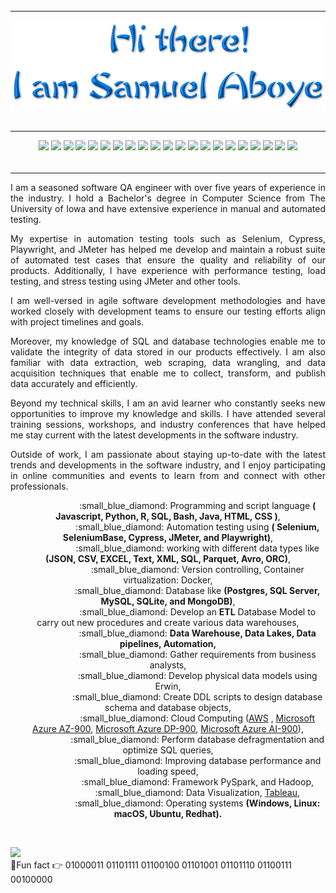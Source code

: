 ###### 
______________________________________________________________________________________________________________________________________________________

<!-- <h1 align="center"> Hi there 👋</h1>
<h1 align="center"> I'm Samuel Aboye.</h1> -->


<p align="center"><img src="/assets/logo-trans-3.png" style="display: block; margin: auto;"></p>



###### 
______________________________________________________________________________________________________________________________________________________
<p align="center">
  <img src="https://img.shields.io/badge/Playwright-%234478A2.svg?&style=for-the-badge&logo=playwright&logoColor=green">
  <img src="https://img.shields.io/badge/Cypress-%2317202C.svg?&style=for-the-badge&logo=cypress&logoColor=white">
  <img src="https://img.shields.io/badge/Selenium-%230075a8.svg?&style=for-the-badge&logo=selenium&logoColor=white">
  <img src="https://img.shields.io/badge/Python-%233776AB.svg?&style=for-the-badge&logo=python&logoColor=white">
  <img src="https://img.shields.io/badge/JMeter-%23E81C27.svg?&style=for-the-badge&logo=apachejmeter&logoColor=white">
  <img src="https://img.shields.io/badge/Jenkins-%23D24939.svg?&style=for-the-badge&logo=jenkins&logoColor=white">
  <img src="https://img.shields.io/badge/Amazon%20AWS-%23FF9900.svg?&style=for-the-badge&logo=amazonaws&logoColor=white">
  <img src="https://img.shields.io/badge/SQL-%230075a8.svg?&style=for-the-badge&logo=sql&logoColor=white">
  <img src="https://img.shields.io/badge/R-%23276DC3.svg?&style=for-the-badge&logo=r&logoColor=white">
  <img src="https://img.shields.io/badge/Data%20Pipeline-%23323189.svg?&style=for-the-badge">
  <img src="https://img.shields.io/badge/ETL-%2300FFFF.svg?&style=for-the-badge">
  <img src="https://img.shields.io/badge/Data%20Warehouse-%23807E7C.svg?&style=for-the-badge">
  <img src="https://img.shields.io/badge/Data%20Lakes-%230000FF.svg?&style=for-the-badge">
  <img src="https://img.shields.io/badge/ISTQB-%23000000.svg?&style=for-the-badge&logo=istqb">
  <img src="https://img.shields.io/badge/TestCafe-%23E04A3F.svg?&style=for-the-badge&logo=testcafe&logoColor=white">
  <img src="https://img.shields.io/badge/Webdriver.io-%23EA5906.svg?&style=for-the-badge&logo=webdriverio&logoColor=white">
  <img src="https://img.shields.io/badge/SeleniumBase-%23FFA500.svg?&style=for-the-badge">
  <img src="https://img.shields.io/badge/Jira-%23004880.svg?&style=for-the-badge&logo=jira&logoColor=white">
  <img src="https://img.shields.io/badge/Accessibility-Lighthouse-%23F64A1D.svg?style=for-the-badge">
   <img src="https://img.shields.io/badge/Accessibility%20Testing-AXE-%23FE5E00.svg?style=for-the-badge">
  <img src="https://img.shields.io/badge/Accessibility%20Testing-WAVE-%235555FF.svg?style=for-the-badge">
</p>

###### 
________________________________________________________________________________________________________________________________________________________
  
<p align="justify">
I am a seasoned software QA engineer with over five years of experience in the industry. I hold a Bachelor's degree in Computer Science from The University of Iowa and have extensive experience in manual and automated testing.<p>

<p align="justify">
My expertise in automation testing tools such as Selenium, Cypress, Playwright, and JMeter has helped me develop and maintain a robust suite of automated test cases that ensure the quality and reliability of our products. Additionally, I have experience with performance testing, load testing, and stress testing using JMeter and other tools.<p>

<p align="justify">
I am well-versed in agile software development methodologies and have worked closely with development teams to ensure our testing efforts align with project timelines and goals.<p>

<p align="justify">
Moreover, my knowledge of SQL and database technologies enable me to validate the integrity of data stored in our products effectively. I am also familiar with data extraction, web scraping, data wrangling, and data acquisition techniques that enable me to collect, transform, and publish data accurately and efficiently.<p>

<p align="justify">
Beyond my technical skills, I am an avid learner who constantly seeks new opportunities to improve my knowledge and skills. I have attended several training sessions, workshops, and industry conferences that have helped me stay current with the latest developments in the software industry. </p>

<p align="justify">
Outside of work, I am passionate about staying up-to-date with the latest trends and developments in the software industry, and I enjoy participating in online communities and events to learn from and connect with other professionals.</p>

  
<p style="text-align:center">
&nbsp;&nbsp;&nbsp;&nbsp;&nbsp;&nbsp;&nbsp;&nbsp;&nbsp;&nbsp;&nbsp;&nbsp;&nbsp;&nbsp;&nbsp;&nbsp;&nbsp;&nbsp;&nbsp;&nbsp;&nbsp;&nbsp;&nbsp;&nbsp;:small_blue_diamond:  Programming and script language <b>( Javascript, Python, R, SQL, Bash, Java, HTML, CSS )</b>,<br>
&nbsp;&nbsp;&nbsp;&nbsp;&nbsp;&nbsp;&nbsp;&nbsp;&nbsp;&nbsp;&nbsp;&nbsp;&nbsp;&nbsp;&nbsp;&nbsp;&nbsp;&nbsp;&nbsp;&nbsp;&nbsp;&nbsp;&nbsp;&nbsp;:small_blue_diamond:  Automation testing using  <b>( Selenium, SeleniumBase, Cypress, JMeter, and Playwright)</b>, <br>
&nbsp;&nbsp;&nbsp;&nbsp;&nbsp;&nbsp;&nbsp;&nbsp;&nbsp;&nbsp;&nbsp;&nbsp;&nbsp;&nbsp;&nbsp;&nbsp;&nbsp;&nbsp;&nbsp;&nbsp;&nbsp;&nbsp;&nbsp;&nbsp;:small_blue_diamond:  working with different data types like <b>(JSON, CSV, EXCEL, Text, XML, SQL, Parquet, Avro, ORC)</b>,<br>
&nbsp;&nbsp;&nbsp;&nbsp;&nbsp;&nbsp;&nbsp;&nbsp;&nbsp;&nbsp;&nbsp;&nbsp;&nbsp;&nbsp;&nbsp;&nbsp;&nbsp;&nbsp;&nbsp;&nbsp;&nbsp;&nbsp;&nbsp;&nbsp;:small_blue_diamond:  Version controlling, Container virtualization: Docker,<br>
&nbsp;&nbsp;&nbsp;&nbsp;&nbsp;&nbsp;&nbsp;&nbsp;&nbsp;&nbsp;&nbsp;&nbsp;&nbsp;&nbsp;&nbsp;&nbsp;&nbsp;&nbsp;&nbsp;&nbsp;&nbsp;&nbsp;&nbsp;&nbsp;:small_blue_diamond:  Database like <b>(Postgres, SQL Server, MySQL, SQLite, and MongoDB)</b>,<br>
&nbsp;&nbsp;&nbsp;&nbsp;&nbsp;&nbsp;&nbsp;&nbsp;&nbsp;&nbsp;&nbsp;&nbsp;&nbsp;&nbsp;&nbsp;&nbsp;&nbsp;&nbsp;&nbsp;&nbsp;&nbsp;&nbsp;&nbsp;&nbsp;:small_blue_diamond:  Develop an <b>ETL</b> Database Model to carry out new procedures and create various data warehouses,<br>
&nbsp;&nbsp;&nbsp;&nbsp;&nbsp;&nbsp;&nbsp;&nbsp;&nbsp;&nbsp;&nbsp;&nbsp;&nbsp;&nbsp;&nbsp;&nbsp;&nbsp;&nbsp;&nbsp;&nbsp;&nbsp;&nbsp;&nbsp;&nbsp;:small_blue_diamond:  <b>Data Warehouse, Data Lakes, Data pipelines, Automation,</b><br>
&nbsp;&nbsp;&nbsp;&nbsp;&nbsp;&nbsp;&nbsp;&nbsp;&nbsp;&nbsp;&nbsp;&nbsp;&nbsp;&nbsp;&nbsp;&nbsp;&nbsp;&nbsp;&nbsp;&nbsp;&nbsp;&nbsp;&nbsp;&nbsp;:small_blue_diamond:   Gather requirements from business analysts,<br>
&nbsp;&nbsp;&nbsp;&nbsp;&nbsp;&nbsp;&nbsp;&nbsp;&nbsp;&nbsp;&nbsp;&nbsp;&nbsp;&nbsp;&nbsp;&nbsp;&nbsp;&nbsp;&nbsp;&nbsp;&nbsp;&nbsp;&nbsp;&nbsp;:small_blue_diamond:  Develop physical data models using Erwin,<br>
&nbsp;&nbsp;&nbsp;&nbsp;&nbsp;&nbsp;&nbsp;&nbsp;&nbsp;&nbsp;&nbsp;&nbsp;&nbsp;&nbsp;&nbsp;&nbsp;&nbsp;&nbsp;&nbsp;&nbsp;&nbsp;&nbsp;&nbsp;&nbsp;:small_blue_diamond:  Create DDL scripts to design database schema and database objects,<br>
&nbsp;&nbsp;&nbsp;&nbsp;&nbsp;&nbsp;&nbsp;&nbsp;&nbsp;&nbsp;&nbsp;&nbsp;&nbsp;&nbsp;&nbsp;&nbsp;&nbsp;&nbsp;&nbsp;&nbsp;&nbsp;&nbsp;&nbsp;&nbsp;:small_blue_diamond:  Cloud Computing (<a href="https://www.credly.com/badges/dea7ab47-4d66-4343-bb4a-e8fda880cffa/linked_in_profile"  target="_blank">AWS</a> ,
  <a href="https://www.credly.com/badges/9eabe562-1fab-4a4e-80d4-657e0b20348b?source=linked_in_profile"  target="_blank">Microsoft Azure AZ-900</a>,
  <a href="https://www.credly.com/badges/1461e6e4-a945-4c84-a4e7-db1d3213b7a1"  target="_blank">Microsoft Azure DP-900</a>,
  <a href="https://www.credly.com/badges/9e652dde-28a0-4561-b671-e1606f1789a3?source=linked_in_profile"  target="_blank">Microsoft Azure AI-900</a>),
  
  <br>
&nbsp;&nbsp;&nbsp;&nbsp;&nbsp;&nbsp;&nbsp;&nbsp;&nbsp;&nbsp;&nbsp;&nbsp;&nbsp;&nbsp;&nbsp;&nbsp;&nbsp;&nbsp;&nbsp;&nbsp;&nbsp;&nbsp;&nbsp;&nbsp;:small_blue_diamond:  Perform database defragmentation and optimize SQL queries,<br>
&nbsp;&nbsp;&nbsp;&nbsp;&nbsp;&nbsp;&nbsp;&nbsp;&nbsp;&nbsp;&nbsp;&nbsp;&nbsp;&nbsp;&nbsp;&nbsp;&nbsp;&nbsp;&nbsp;&nbsp;&nbsp;&nbsp;&nbsp;&nbsp;:small_blue_diamond:  Improving database performance and loading speed,<br>
&nbsp;&nbsp;&nbsp;&nbsp;&nbsp;&nbsp;&nbsp;&nbsp;&nbsp;&nbsp;&nbsp;&nbsp;&nbsp;&nbsp;&nbsp;&nbsp;&nbsp;&nbsp;&nbsp;&nbsp;&nbsp;&nbsp;&nbsp;&nbsp;:small_blue_diamond:  Framework PySpark, and Hadoop,  <b></b><br>
&nbsp;&nbsp;&nbsp;&nbsp;&nbsp;&nbsp;&nbsp;&nbsp;&nbsp;&nbsp;&nbsp;&nbsp;&nbsp;&nbsp;&nbsp;&nbsp;&nbsp;&nbsp;&nbsp;&nbsp;&nbsp;&nbsp;&nbsp;&nbsp;:small_blue_diamond:  Data Visualization, <a href="https://public.tableau.com/app/profile/saboye" target="_blank">Tableau,</a>  <br>
&nbsp;&nbsp;&nbsp;&nbsp;&nbsp;&nbsp;&nbsp;&nbsp;&nbsp;&nbsp;&nbsp;&nbsp;&nbsp;&nbsp;&nbsp;&nbsp;&nbsp;&nbsp;&nbsp;&nbsp;&nbsp;&nbsp;&nbsp;&nbsp;:small_blue_diamond:  Operating systems <b>(Windows, Linux: macOS, Ubuntu, Redhat).</b> <br>
</p>
<br>

<a href="https://linkedin.com/in/samuelaboye" target="_blank"><img src ="https://img.shields.io/badge/LinkedIn-0077B5?style=for-the-badge&logo=linkedin&logoColor=white" /></a><br>
:small_blue_diamond:Fun fact   👉   01000011 01101111 01100100 01101001 01101110 01100111 00100000

